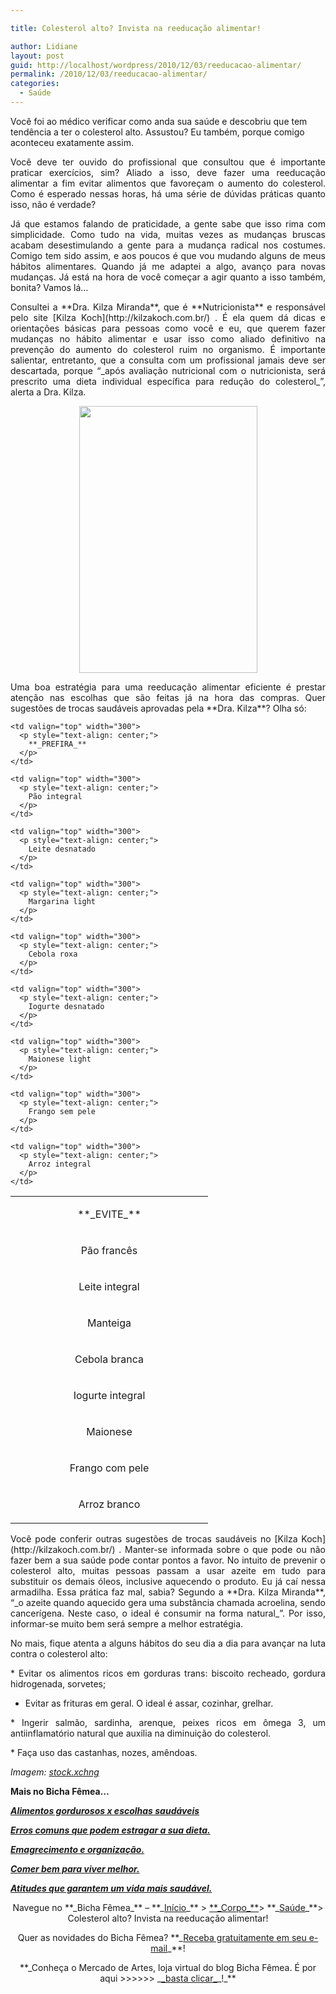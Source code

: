 ```yaml
---

title: Colesterol alto? Invista na reeducação alimentar!

author: Lidiane
layout: post
guid: http://localhost/wordpress/2010/12/03/reeducacao-alimentar/
permalink: /2010/12/03/reeducacao-alimentar/
categories:
  - Saúde
---
```

Você foi ao médico verificar como anda sua saúde e descobriu que tem tendência a ter o colesterol alto. Assustou? Eu também, porque comigo aconteceu exatamente assim.

<p style="text-align: justify;">
  Você deve ter ouvido do profissional que consultou que é importante praticar exercícios, sim? Aliado a isso, deve fazer uma reeducação alimentar a fim evitar alimentos que favoreçam o aumento do colesterol. Como é esperado nessas horas, há uma série de dúvidas práticas quanto isso, não é verdade?
</p>

<!--more-->

<p style="text-align: justify;">
  Já que estamos falando de praticidade, a gente sabe que isso rima com simplicidade. Como tudo na vida, muitas vezes as mudanças bruscas acabam desestimulando a gente para a mudança radical nos costumes. Comigo tem sido assim, e aos poucos é que vou mudando alguns de meus hábitos alimentares. Quando já me adaptei a algo, avanço para novas mudanças. Já está na hora de você começar a agir quanto a isso também, bonita? Vamos lá…
</p>

<p style="text-align: justify;">
  Consultei a **Dra. Kilza Miranda**, que é **Nutricionista** e responsável pelo site [Kilza Koch](http://kilzakoch.com.br/) . É ela quem dá dicas e orientações básicas para pessoas como você e eu, que querem fazer mudanças no hábito alimentar e usar isso como aliado definitivo na prevenção do aumento do colesterol ruim no organismo. É importante salientar, entretanto, que a consulta com um profissional jamais deve ser descartada, porque “_após avaliação nutricional com o nutricionista, será prescrito uma dieta individual específica para redução do colesterol_”, alerta a Dra. Kilza.
</p>

<p style="text-align: center;">
  <a href="http://www.trololodemulher.com.br/blog/wp-content/uploads/2010/12/pao-com-leite.jpg"><img class="alignnone size-full wp-image-5554" title="pão com leite" alt="" src="http://www.trololodemulher.com.br/blog/wp-content/uploads/2010/12/pao-com-leite.jpg" width="285" height="427" /></a>
</p>

<p style="text-align: justify;">
  Uma boa estratégia para uma reeducação alimentar eficiente é prestar atenção nas escolhas que são feitas já na hora das compras. Quer sugestões de trocas saudáveis aprovadas pela **Dra. Kilza**? Olha só:
</p>

<table width="600" border="0" cellspacing="0" cellpadding="0">
  <tr>
    <td valign="top" width="300">
      <p style="text-align: center;">
        **_EVITE_**
      </p>
    </td>
    
    <td valign="top" width="300">
      <p style="text-align: center;">
        **_PREFIRA_**
      </p>
    </td>
  </tr>
  
  <tr>
    <td valign="top" width="300">
      <p style="text-align: center;">
        Pão francês
      </p>
    </td>
    
    <td valign="top" width="300">
      <p style="text-align: center;">
        Pão integral
      </p>
    </td>
  </tr>
  
  <tr>
    <td valign="top" width="300">
      <p style="text-align: center;">
        Leite integral
      </p>
    </td>
    
    <td valign="top" width="300">
      <p style="text-align: center;">
        Leite desnatado
      </p>
    </td>
  </tr>
  
  <tr>
    <td valign="top" width="300">
      <p style="text-align: center;">
        Manteiga
      </p>
    </td>
    
    <td valign="top" width="300">
      <p style="text-align: center;">
        Margarina light
      </p>
    </td>
  </tr>
  
  <tr>
    <td valign="top" width="300">
      <p style="text-align: center;">
        Cebola branca
      </p>
    </td>
    
    <td valign="top" width="300">
      <p style="text-align: center;">
        Cebola roxa
      </p>
    </td>
  </tr>
  
  <tr>
    <td valign="top" width="300">
      <p style="text-align: center;">
        Iogurte integral
      </p>
    </td>
    
    <td valign="top" width="300">
      <p style="text-align: center;">
        Iogurte desnatado
      </p>
    </td>
  </tr>
  
  <tr>
    <td valign="top" width="300">
      <p style="text-align: center;">
        Maionese
      </p>
    </td>
    
    <td valign="top" width="300">
      <p style="text-align: center;">
        Maionese light
      </p>
    </td>
  </tr>
  
  <tr>
    <td valign="top" width="300">
      <p style="text-align: center;">
        Frango com pele
      </p>
    </td>
    
    <td valign="top" width="300">
      <p style="text-align: center;">
        Frango sem pele
      </p>
    </td>
  </tr>
  
  <tr>
    <td valign="top" width="300">
      <p style="text-align: center;">
        Arroz branco
      </p>
    </td>
    
    <td valign="top" width="300">
      <p style="text-align: center;">
        Arroz integral
      </p>
    </td>
  </tr>
</table>

<p style="text-align: justify;">
  Você pode conferir outras sugestões de trocas saudáveis no [Kilza Koch](http://kilzakoch.com.br/) . Manter-se informada sobre o que pode ou não fazer bem a sua saúde pode contar pontos a favor. No intuito de prevenir o colesterol alto, muitas pessoas passam a usar azeite em tudo para substituir os demais óleos, inclusive aquecendo o produto. Eu já caí nessa armadilha. Essa prática faz mal, sabia? Segundo a **Dra. Kilza Miranda**, “_o azeite quando aquecido gera uma substância chamada acroelina, sendo cancerígena. Neste caso, o ideal é consumir na forma natural_”. Por isso, informar-se muito bem será sempre a melhor estratégia.
</p>

<p style="text-align: justify;">
  No mais, fique atenta a alguns hábitos do seu dia a dia para avançar na luta contra o colesterol alto:
</p>

<p style="text-align: justify;">
  * Evitar os alimentos ricos em gorduras trans: biscoito recheado, gordura hidrogenada, sorvetes;
</p>

* Evitar as frituras em geral. O ideal é assar, cozinhar, grelhar.

<p style="text-align: justify;">
  * Ingerir salmão, sardinha, arenque, peixes ricos em ômega 3, um antiinflamatório natural que auxilia na diminuição do colesterol.
</p>

<p style="text-align: justify;">
  * Faça uso das castanhas, nozes, amêndoas.
</p>

_Imagem:_ [_stock.xchng_](http://www.sxc.hu/) 

**Mais no Bicha Fêmea…**

**_[Alimentos gordurosos x escolhas saudáveis](http://www.trololodemulher.com.br/2010/05/28/escolha-alimentos-saudaveis/)_**

**_[Erros comuns que podem estragar a sua dieta.](http://www.trololodemulher.com.br/2010/02/02/dieta/)_**

**_[Emagrecimento e organização.](http://www.trololodemulher.com.br/2010/01/26/emagrecimento/)_**

**_[Comer bem para viver melhor.](http://www.trololodemulher.com.br/2010/01/13/comer-bem/)_**

**_[Atitudes que garantem um vida mais saudável.](http://www.trololodemulher.com.br/2009/10/21/atitudes-vida-saudavel/)_**

<p style="text-align: center;">
  Navegue no **_Bicha Fêmea_** – **_<a href="http://www.trololodemulher.com.br/">Início</a>_** > <a href="http://www.trololodemulher.com.br/corpo/">**_Corpo_**</a>> **_<a href="http://www.trololodemulher.com.br/category/do-corpo/saude/">Saúde</a>_**> Colesterol alto? Invista na reeducação alimentar!
</p>

<p style="text-align: center;">
  Quer as novidades do Bicha Fêmea? **_<a href="http://feedburner.google.com/fb/a/mailverify?uri=blogbichafemea&loc=pt_BR">Receba gratuitamente em seu e-mail</a>_**!
</p>

<p style="text-align: center;">
  **_Conheça o Mercado de Artes, loja virtual do blog Bicha Fêmea. É por aqui >>>>>> _<a href="http://www.trololodemulher.com.br/loja/">_basta clicar_</a>_!_**
</p>